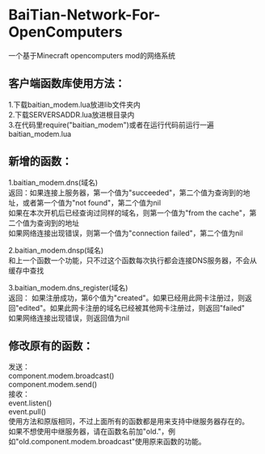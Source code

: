 # BaiTian-Network-For-OpenComputers
一个基于Minecraft opencomputers mod的网络系统  

## 客户端函数库使用方法：  
1.下载baitian_modem.lua放进lib文件夹内  
2.下载SERVERSADDR.lua放进根目录内  
3.在代码里require("baitian_modem")或者在运行代码前运行一遍baitian_modem.lua  

## 新增的函数： 
1.baitian_modem.dns(域名)  
返回：如果连接上服务器，第一个值为"succeeded"，第二个值为查询到的地址，或者第一个值为"not found"，第二个值为nil  
如果在本次开机后已经查询过同样的域名，则第一个值为"from the cache"，第二个值为查询到的地址  
如果网络连接出现错误，则第一个值为"connection failed"，第二个值为nil  

2.baitian_modem.dnsp(域名)  
和上一个函数一个功能，只不过这个函数每次执行都会连接DNS服务器，不会从缓存中查找  

3.baitian_modem.dns_register(域名)  
返回： 如果注册成功，第6个值为"created"。如果已经用此网卡注册过，则返回"edited"。如果此网卡注册的域名已经被其他网卡注册过，则返回"failed"  
如果网络连接出现错误，则返回值为nil  

## 修改原有的函数：
发送：  
component.modem.broadcast()  
component.modem.send()  
接收：  
event.listen()  
event.pull()  
使用方法和原版相同，不过上面所有的函数都是用来支持中继服务器存在的。  
如果不想使用中继服务器，请在函数名前加"old."，例如"old.component.modem.broadcast"使用原来函数的功能。  
